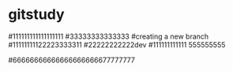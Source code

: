 # gitstudy
#111111111111111111
#33333333333333
#creating a new branch 
#11111111122223333311
#22222222222dev
#111111111111  555555555

#66666666666666666666677777777



